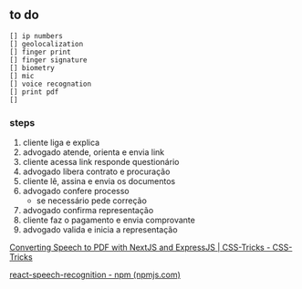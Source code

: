 ## to do

    [] ip numbers
    [] geolocalization
    [] finger print
    [] finger signature
    [] biometry
    [] mic
    [] voice recognation
    [] print pdf
    []

### steps

1. cliente liga e explica
2. advogado atende, orienta e envia link
3. cliente acessa link responde questionário
4. advogado libera contrato e procuração
5. cliente lê, assina e envia os documentos
6. advogado confere processo
   - se necessário pede correção
7. advogado confirma representação
8. cliente faz o pagamento e envia comprovante
9. advogado valida e inicia a representação

[Converting Speech to PDF with NextJS and ExpressJS | CSS-Tricks - CSS-Tricks](https://css-tricks.com/converting-speech-to-pdf-with-nextjs-and-expressjs/)

[react-speech-recognition - npm (npmjs.com)](https://www.npmjs.com/package/react-speech-recognition)
